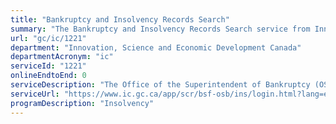 ```yaml
---
title: "Bankruptcy and Insolvency Records Search"
summary: "The Bankruptcy and Insolvency Records Search service from Innovation, Science and Economic Development Canada is not available end-to-end online, according to the GC Service Inventory."
url: "gc/ic/1221"
department: "Innovation, Science and Economic Development Canada"
departmentAcronym: "ic"
serviceId: "1221"
onlineEndtoEnd: 0
serviceDescription: "The Office of the Superintendent of Bankruptcy (OSB) provides access to the public record of insolvency filings in Canada under the Bankruptcy and Insolvency Act (BIA) and the Companies' Creditors Arrangement Act (CCAA)."
serviceUrl: "https://www.ic.gc.ca/app/scr/bsf-osb/ins/login.html?lang=eng"
programDescription: "Insolvency"
---
```

